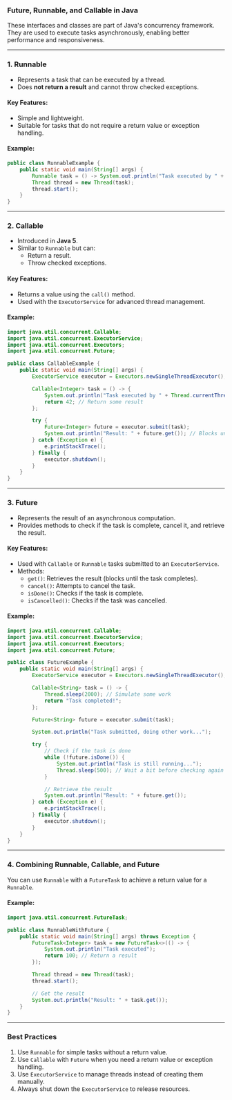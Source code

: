 ### **Future, Runnable, and Callable in Java**

These interfaces and classes are part of Java's concurrency framework. They are used to execute tasks asynchronously, enabling better performance and responsiveness.

---

### **1. Runnable**
- Represents a task that can be executed by a thread.
- Does **not return a result** and cannot throw checked exceptions.

#### **Key Features**:
- Simple and lightweight.
- Suitable for tasks that do not require a return value or exception handling.

#### **Example**:
```java
public class RunnableExample {
    public static void main(String[] args) {
        Runnable task = () -> System.out.println("Task executed by " + Thread.currentThread().getName());
        Thread thread = new Thread(task);
        thread.start();
    }
}
```

---

### **2. Callable**
- Introduced in **Java 5**.
- Similar to `Runnable` but can:
    - Return a result.
    - Throw checked exceptions.

#### **Key Features**:
- Returns a value using the `call()` method.
- Used with the `ExecutorService` for advanced thread management.

#### **Example**:
```java
import java.util.concurrent.Callable;
import java.util.concurrent.ExecutorService;
import java.util.concurrent.Executors;
import java.util.concurrent.Future;

public class CallableExample {
    public static void main(String[] args) {
        ExecutorService executor = Executors.newSingleThreadExecutor();

        Callable<Integer> task = () -> {
            System.out.println("Task executed by " + Thread.currentThread().getName());
            return 42; // Return some result
        };

        try {
            Future<Integer> future = executor.submit(task);
            System.out.println("Result: " + future.get()); // Blocks until the result is available
        } catch (Exception e) {
            e.printStackTrace();
        } finally {
            executor.shutdown();
        }
    }
}
```

---

### **3. Future**
- Represents the result of an asynchronous computation.
- Provides methods to check if the task is complete, cancel it, and retrieve the result.

#### **Key Features**:
- Used with `Callable` or `Runnable` tasks submitted to an `ExecutorService`.
- Methods:
    - `get()`: Retrieves the result (blocks until the task completes).
    - `cancel()`: Attempts to cancel the task.
    - `isDone()`: Checks if the task is complete.
    - `isCancelled()`: Checks if the task was cancelled.

#### **Example**:
```java
import java.util.concurrent.Callable;
import java.util.concurrent.ExecutorService;
import java.util.concurrent.Executors;
import java.util.concurrent.Future;

public class FutureExample {
    public static void main(String[] args) {
        ExecutorService executor = Executors.newSingleThreadExecutor();

        Callable<String> task = () -> {
            Thread.sleep(2000); // Simulate some work
            return "Task completed!";
        };

        Future<String> future = executor.submit(task);

        System.out.println("Task submitted, doing other work...");

        try {
            // Check if the task is done
            while (!future.isDone()) {
                System.out.println("Task is still running...");
                Thread.sleep(500); // Wait a bit before checking again
            }

            // Retrieve the result
            System.out.println("Result: " + future.get());
        } catch (Exception e) {
            e.printStackTrace();
        } finally {
            executor.shutdown();
        }
    }
}
```

---

### **4. Combining Runnable, Callable, and Future**
You can use `Runnable` with a `FutureTask` to achieve a return value for a `Runnable`.

#### **Example**:
```java
import java.util.concurrent.FutureTask;

public class RunnableWithFuture {
    public static void main(String[] args) throws Exception {
        FutureTask<Integer> task = new FutureTask<>(() -> {
            System.out.println("Task executed");
            return 100; // Return a result
        });

        Thread thread = new Thread(task);
        thread.start();

        // Get the result
        System.out.println("Result: " + task.get());
    }
}
```

---

### **Best Practices**
1. Use `Runnable` for simple tasks without a return value.
2. Use `Callable` with `Future` when you need a return value or exception handling.
3. Use `ExecutorService` to manage threads instead of creating them manually.
4. Always shut down the `ExecutorService` to release resources.

